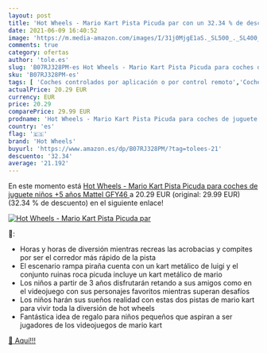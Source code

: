 ```yaml
---
layout: post
title: 'Hot Wheels - Mario Kart Pista Picuda par con un 32.34 % de descuento'
date: 2021-06-09 16:40:52
image: 'https://m.media-amazon.com/images/I/31j0MjgE1aS._SL500_._SL400_.jpg'
comments: true
category: ofertas
author: 'tole.es'
slug: 'B07RJ328PM-es Hot Wheels - Mario Kart Pista Picuda para coches de...'
sku: 'B07RJ328PM-es'
tags: [ 'Coches controlados por aplicación o por control remoto','Coches y camiones de radiocontrol','Juguetes','Juguetes y juegos','Muñecos y figuras','Playsets de figuras de juguete para niños','Radiocontrol','Vehículos de juguete para niños','hot wheels','mattel', ]
actualPrice: 20.29 EUR
currency: EUR
price: 20.29
comparePrice: 29.99 EUR
prodname: 'Hot Wheels - Mario Kart Pista Picuda para coches de juguete niños +5 años  Mattel GFY46 '
country: 'es'
flag: '🇪🇸'
brand: 'Hot Wheels'
buyurl: 'https://www.amazon.es/dp/B07RJ328PM/?tag=tolees-21'
descuento: '32.34'
average: '21.192'
---
```


En este momento está [Hot Wheels - Mario Kart Pista Picuda para coches de juguete niños +5 años  Mattel GFY46 ](https://www.amazon.es/dp/B07RJ328PM/?tag=tolees-21) a 20.29 EUR (original: 29.99 EUR) (32.34 %  de descuento) en el siguiente enlace!

[![Hot Wheels - Mario Kart Pista Picuda par](https://m.media-amazon.com/images/I/31j0MjgE1aS._SL500_._SL400_.jpg)](https://www.amazon.es/dp/B07RJ328PM/?tag=tolees-21)

🔎:

- Horas y horas de diversión mientras recreas las acrobacias y compites por ser el corredor más rápido de la pista
- El escenario rampa piraña cuenta con un kart metálico de luigi y el conjunto ruinas roca picuda incluye un kart metálico de mario
- Los niños a partir de 3 años disfrutarán retando a sus amigos como en el videojuego con sus personajes favoritos mientras superan desafíos
- Los niños harán sus sueños realidad con estas dos pistas de mario kart para vivir toda la diversión de hot wheels
- Fantástica idea de regalo para niños pequeños que aspiran a ser jugadores de los videojuegos de mario kart

[🛒 Aquí!!!](https://www.amazon.es/dp/B07RJ328PM/?tag=tolees-21)
